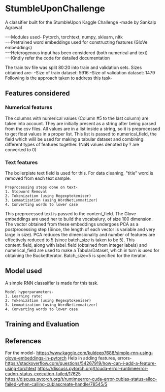 # StumbleUponChallenge
A classifier built for the StumbleUpon Kaggle Challenge 
-made by Sankalp Agrawal

---Modules used- Pytorch, torchtext, numpy, sklearn, nltk <br/>
---Pretrained word embeddings used for constructing features (GloVe embeddings) <br/>
---Heterogenous input has been considered (both numerical and text) <br/>
---Kindly refer the code for detailed documentation <br/>

The train.tsv file was split 80:20 into train and validation sets. Sizes obtained are-
-Size of train dataset:  5916
-Size of validation dataset:  1479
Following is the approach taken to address this task-

## Features considered

### Numerical features
The columns with numerical values (Column #5 to the last column) are taken into account. They are initially present as a string after being parsed from the csv files. All values are in a list inside a string, so it is preprocessed to get float values in a proper list. This list is passed to numerical_field, the field which wilil be used for making a tabular dataset and combining different types of features together. (NaN values denoted by ? are converted to 0)

### Text features
The boilerplate text field is used for this. For data cleaning, "title" word is removed from each text sample.
```
Preprocessing steps done on text-
1. Stopword Removal
2. Tokenization (using Regexptokeniser)
3. Lemmatization (using WordNetLemmatizer)
4. Converting words to lower case
```
This preprocessed text is passed to the content_field. The Glove embeddings are used her to build the vocabalury, of size 100 dimension. The vector obtained from these embeddings undergoes PCA as a postprocessing step (Since, the length of each vector is variable and very large in size). PCA reduces the dimensionality and number of features are effectively reduced to 5 (since batch_size is taken to be 5).
This content_field, along with label_field (obtained from integer labels) and numerical_field are used to make a TabularDataset, which in turn is used for obtaining the BucketIterator. Batch_size=5 is specified for the iterator.


## Model used
A simple RNN classsifier is made for this task. 
```
Model hyperparameters-
1. Learning rate: 
2. Tokenization (using Regexptokeniser)
3. Lemmatization (using WordNetLemmatizer)
4. Converting words to lower case
```

## Training and Evaluation

## References
For the model-
https://www.kaggle.com/kuldeep7688/simple-rnn-using-glove-embeddings-in-pytorch
Help in adding features, errors-
https://stackoverflow.com/questions/54267919/how-can-i-add-a-feature-using-torchtext
https://discuss.pytorch.org/t/cuda-error-runtimeerror-cudnn-status-execution-failed/17625
https://discuss.pytorch.org/t/runtimeerror-cuda-error-cublas-status-alloc-failed-when-calling-cublascreate-handle/78545/5

